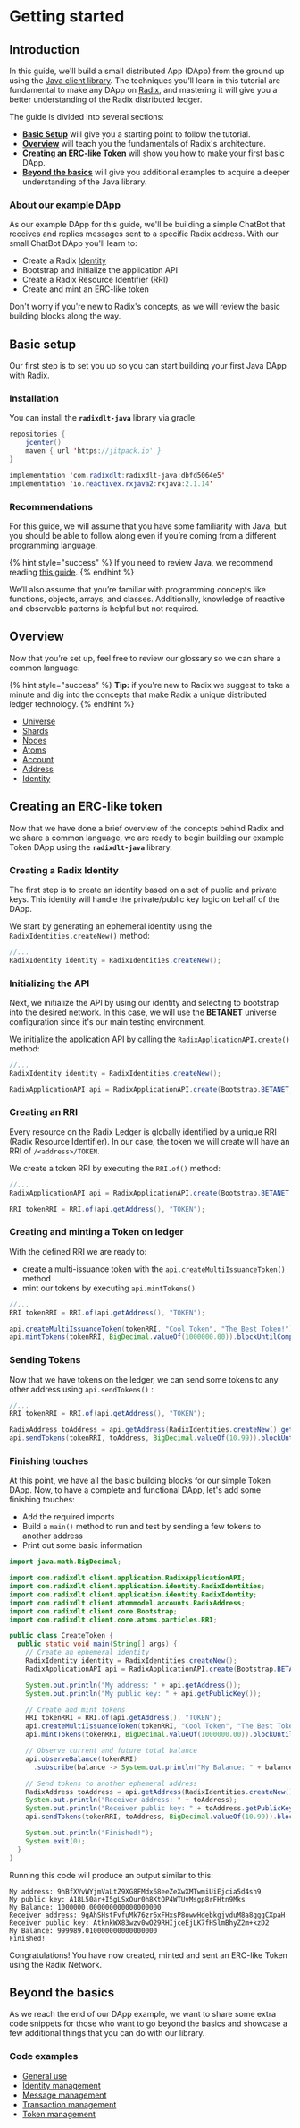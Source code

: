 # Getting started

## Introduction

In this guide, we'll build a small distributed App \(DApp\) from the ground up using the [Java client library](https://github.com/radixdlt/radixdlt-java). The techniques you’ll learn in this tutorial are fundamental to make any DApp on [Radix](http://www.radixdlt.com/), and mastering it will give you a better understanding of the Radix distributed ledger.

The guide is divided into several sections:

* **​**[**Basic Setup**](getting-started.md#basic-setup) will give you a starting point to follow the tutorial.
* **​**[**Overview**](getting-started.md#basic-setup) will teach you the fundamentals of Radix's architecture.
* **​**[**Creating an ERC-like Token**](getting-started.md#creating-an-erc-like-token) will show you how to make your first basic DApp.
* **​**[**Beyond the basics**](getting-started.md#beyond-the-basics) will give you additional examples to acquire a deeper understanding of the Java library.

### About our example DApp

As our example DApp for this guide, we'll be building a simple ChatBot that receives and replies messages sent to a specific Radix address. With our small ChatBot DApp you'll learn to:

* Create a Radix [Identity](https://github.com/radixdlt/radixdlt-java-docs/tree/a4d56556f33e1b032300053d7d2d93e551dab2e6/learn/glossary.md#identity)
* Bootstrap and initialize the application API
* Create a Radix Resource Identifier \(RRI\)
* Create and mint an ERC-like token

Don't worry if you're new to Radix's concepts, as we will review the basic building blocks along the way.

## Basic setup

Our first step is to set you up so you can start building your first Java DApp with Radix.

### Installation

You can install the **`radixdlt-java`** library via gradle:

```java
repositories {
    jcenter()
    maven { url 'https://jitpack.io' }
}
```

```java
implementation 'com.radixdlt:radixdlt-java:dbfd5064e5'
implementation 'io.reactivex.rxjava2:rxjava:2.1.14'
```

### Recommendations

For this guide, we will assume that you have some familiarity with Java, but you should be able to follow along even if you’re coming from a different programming language.

{% hint style="success" %}
If you need to review Java, we recommend reading [this guide](https://www.learnjavaonline.org/).
{% endhint %}

We’ll also assume that you’re familiar with programming concepts like functions, objects, arrays, and classes. Additionally, knowledge of reactive and observable patterns is helpful but not required.

## Overview

Now that you’re set up, feel free to review our glossary so we can share a common language:

{% hint style="success" %}
**Tip:** if you're new to Radix we suggest to take a minute and dig into the concepts that make Radix a unique distributed ledger technology.
{% endhint %}

* [Universe](https://docs.radixdlt.com/alpha/learn/glossary#universe)
* [Shards](https://docs.radixdlt.com/alpha/learn/glossary#shard)
* [Nodes](https://docs.radixdlt.com/alpha/learn/glossary#nodes)
* [Atoms](https://docs.radixdlt.com/alpha/learn/glossary#atoms)
* [Account](https://docs.radixdlt.com/alpha/learn/glossary#account)
* [Address](https://docs.radixdlt.com/alpha/learn/glossary#address)
* [Identity](https://docs.radixdlt.com/alpha/learn/glossary#identity)

## Creating an ERC-like token

Now that we have done a brief overview of the concepts behind Radix and we share a common language, we are ready to begin building our example Token DApp using the **`radixdlt-java`** library.

### Creating a Radix Identity

The first step is to create an identity based on a set of public and private keys. This identity will handle the private/public key logic on behalf of the DApp.

We start by generating an ephemeral identity using the `RadixIdentities.createNew()` method:

```java
//...
RadixIdentity identity = RadixIdentities.createNew();
```

### Initializing the API

Next, we initialize the API by using our identity and selecting to bootstrap into the desired network. In this case, we will use the **BETANET** universe configuration since it's our main testing environment.

We initialize the application API by calling the `RadixApplicationAPI.create()` method:

```java
//...
RadixIdentity identity = RadixIdentities.createNew();

RadixApplicationAPI api = RadixApplicationAPI.create(Bootstrap.BETANET, identity);
```

### Creating an RRI

Every resource on the Radix Ledger is globally identified by a unique RRI \(Radix Resource Identifier\). In our case, the token we will create will have an RRI of `/<address>/TOKEN`.

We create a token RRI by executing the `RRI.of()` method:

```java
//...
RadixApplicationAPI api = RadixApplicationAPI.create(Bootstrap.BETANET, identity);

RRI tokenRRI = RRI.of(api.getAddress(), "TOKEN");
```

### Creating and minting a Token on ledger

With the defined RRI we are ready to:

* create a multi-issuance token with the `api.createMultiIssuanceToken()` method
* mint our tokens by executing `api.mintTokens()`

```java
//...
RRI tokenRRI = RRI.of(api.getAddress(), "TOKEN");

api.createMultiIssuanceToken(tokenRRI, "Cool Token", "The Best Token!").blockUntilComplete();
api.mintTokens(tokenRRI, BigDecimal.valueOf(1000000.00)).blockUntilComplete();
```

### Sending Tokens

Now that we have tokens on the ledger, we can send some tokens to any other address using `api.sendTokens()` :

```java
//...
RRI tokenRRI = RRI.of(api.getAddress(), "TOKEN");

RadixAddress toAddress = api.getAddress(RadixIdentities.createNew().getPublicKey());
api.sendTokens(tokenRRI, toAddress, BigDecimal.valueOf(10.99)).blockUntilComplete();
```

### Finishing touches

At this point, we have all the basic building blocks for our simple Token DApp. Now, to have a complete and functional DApp, let's add some finishing touches:

* Add the required imports
* Build a `main()` method to run and test by sending a few tokens to another address
* Print out some basic information

```java
import java.math.BigDecimal;

import com.radixdlt.client.application.RadixApplicationAPI;
import com.radixdlt.client.application.identity.RadixIdentities;
import com.radixdlt.client.application.identity.RadixIdentity;
import com.radixdlt.client.atommodel.accounts.RadixAddress;
import com.radixdlt.client.core.Bootstrap;
import com.radixdlt.client.core.atoms.particles.RRI;

public class CreateToken {
  public static void main(String[] args) {
    // Create an ephemeral identity
    RadixIdentity identity = RadixIdentities.createNew();
    RadixApplicationAPI api = RadixApplicationAPI.create(Bootstrap.BETANET, identity);

    System.out.println("My address: " + api.getAddress());
    System.out.println("My public key: " + api.getPublicKey());

    // Create and mint tokens
    RRI tokenRRI = RRI.of(api.getAddress(), "TOKEN");
    api.createMultiIssuanceToken(tokenRRI, "Cool Token", "The Best Token!").blockUntilComplete();
    api.mintTokens(tokenRRI, BigDecimal.valueOf(1000000.00)).blockUntilComplete();

    // Observe current and future total balance
    api.observeBalance(tokenRRI)
      .subscribe(balance -> System.out.println("My Balance: " + balance));

    // Send tokens to another ephemeral address
    RadixAddress toAddress = api.getAddress(RadixIdentities.createNew().getPublicKey());
    System.out.println("Receiver address: " + toAddress);
    System.out.println("Receiver public key: " + toAddress.getPublicKey());
    api.sendTokens(tokenRRI, toAddress, BigDecimal.valueOf(10.99)).blockUntilComplete();

    System.out.println("Finished!");
    System.exit(0);
  }
}
```

Running this code will produce an output similar to this:

```text
My address: 9hBfXVvWYjmVaLtZ9XG8FMdx68eeZeXwXMTwmiUiEjcia5d4sh9
My public key: A18L50ar+I5gLSxQur0h8KtQP4WTUvMsgp8rFHtn9Mks
My Balance: 1000000.000000000000000000
Receiver address: 9gAhSHstFvfuMk76zr6xFHxsP8owwHdebkgjvduM8a8gggCXpaH
Receiver public key: AtknkWX83wzv0wO29RHIjceEjLK7fHSlmBhyZ2m+kzD2
My Balance: 999989.010000000000000000
Finished!
```

Congratulations! You have now created, minted and sent an ERC-like Token using the Radix Network.

## Beyond the basics

As we reach the end of our DApp example, we want to share some extra code snippets for those who want to go beyond the basics and showcase a few additional things that you can do with our library.

### Code examples

* [General use](../examples/code-examples/general-use.md)
* [Identity management](../examples/code-examples/identity-management.md)
* [Message management](../examples/code-examples/message-management.md)
* [Transaction management](../examples/code-examples/transaction-management.md)
* [Token management](../examples/code-examples/token-management.md)

